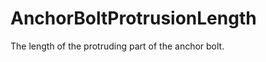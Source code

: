 AnchorBoltProtrusionLength
==========================

The length of the protruding part of the anchor bolt.
